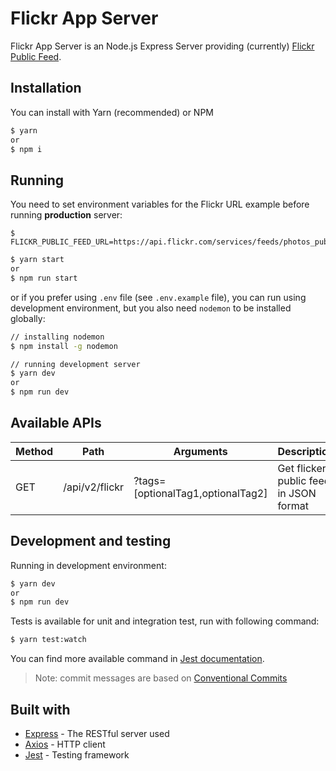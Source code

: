 # Flickr App Server

Flickr App Server is an Node.js Express Server providing (currently) [Flickr Public Feed](https://www.flickr.com/services/feeds/docs/photos_public/).

## Installation

You can install with Yarn (recommended) or NPM

```bash
$ yarn
or
$ npm i
```

## Running

You need to set environment variables for the Flickr URL
example before running **production** server:

```
$ FLICKR_PUBLIC_FEED_URL=https://api.flickr.com/services/feeds/photos_public.gne
```

```bash
$ yarn start
or
$ npm run start
```

or if you prefer using `.env` file (see `.env.example` file), you can run using development environment,
but you also need `nodemon` to be installed globally:

```bash
// installing nodemon
$ npm install -g nodemon
```

```bash
// running development server
$ yarn dev
or
$ npm run dev
```

## Available APIs

| Method | Path           | Arguments                         | Description                            |
| ------ | -------------- | --------------------------------- | -------------------------------------- |
| GET    | /api/v2/flickr | ?tags=[optionalTag1,optionalTag2] | Get flicker public feed in JSON format |

## Development and testing

Running in development environment:

```bash
$ yarn dev
or
$ npm run dev
```

Tests is available for unit and integration test, run with following command:

```bash
$ yarn test:watch
```

You can find more available command in [Jest documentation](https://jestjs.io/).

> Note: commit messages are based on [Conventional Commits](https://www.conventionalcommits.org/en/v1.0.0/)

## Built with

- [Express](https://expressjs.com/) - The RESTful server used
- [Axios](https://github.com/axios/axios) - HTTP client
- [Jest](https://jestjs.io/) - Testing framework
